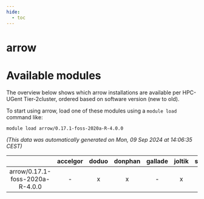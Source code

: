 ```yaml
---
hide:
  - toc
---
```


arrow
=====

# Available modules


The overview below shows which arrow installations are available per HPC-UGent Tier-2cluster, ordered based on software version (new to old).

To start using arrow, load one of these modules using a `module load` command like:

```shell
module load arrow/0.17.1-foss-2020a-R-4.0.0
```

*(This data was automatically generated on Mon, 09 Sep 2024 at 14:06:35 CEST)*  

| |accelgor|doduo|donphan|gallade|joltik|shinx|skitty|
| :---: | :---: | :---: | :---: | :---: | :---: | :---: | :---: |
|arrow/0.17.1-foss-2020a-R-4.0.0|-|x|x|-|x|-|x|
